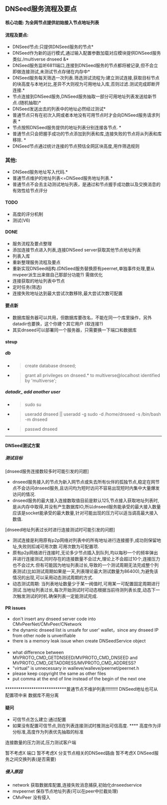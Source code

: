 ## DNSeed服务流程及要点
  #### 核心功能: 为全网节点提供初始接入节点地址列表
#### 流程及要点:
  * DNSeed节点:只提供DNSeed服务的节点*
  * DNSeed作为新的运行模式,通过输入配置参数加载对应模块提供DNSeed服务 类似./multiverse dnseed &*
  * DNSeed服务监听6811端口,连接到DNSeed服务的节点都将被记录,但不会立即做连接测试,未测试节点存储在内存中*
  * DNSeed服务每天筛选一次列表.筛选测试流程为:建立测试连接,获取目标节点的块高度与本地对比,差异不大则视为可用地址入库,否则过滤.测试完成即断开连接.*
  * 节点连接到DNSeed服务,DNSeed服务抽取一部分可用地址列表发送给新节点.(随机抽取)*
  * DNSeed发送出去的列表中的地址必然经过测试*
  * 普通节点只有在初次入网或者本地没有可用节点时才会向DNSeed服务请求列表 *
  * 节点按照DNSeed服务提供的地址列表分别连接各节点. *
  * 普通节点只会把握手成功的节点添加到列表和库,连接失败的节点将从列表和库移除. *
  * DNSeed节点通过统计连接的节点预估全网区块高度,用作筛选规则
  
### 其他:
  * DNSeed服务地址写入代码.*
  * 普通节点维护的地址列表<=DNSeed服务地址列表.*
  * 普通节点不会去主动测试地址列表，是通过和节点握手成功数以及交换消息的有效性给节点评分

#### TODO 
  * 高度的评分机制
  * 测试(V6)

#### DONE
  * 服务流程及要点整理
  * 添加连接节点进入列表,连接DNSeed server获取其他节点地址列表
  * 列表入库
  * 重新整理服务流程及要点
  * 重新实现DNSeed结构.(DNSeed服务替换原有peernet,单独事件处理,要从mvpeer派生出来做自己那部分功能?) 需做优化
  * 连接获取的地址列表中节点
  * 定时任务(筛选)
  * 连接失败地址达到最大尝试次数移除,最大尝试次数可配置


#### 要点新
* 数据库服务器可以共用，但数据库要改名，不能在同一个库里操作，另外datadir也要换，这个你建个其它用户 (软连接?)
* 其实dnseed可以部署同一个服务器，只需要换一下端口和数据库


#### steup
##### db
* >create database dnseed;
* >grant all privileges on dnseed.* to multiverse@localhost identified by 'multiverse';
##### datadir_ add another user
* >sudo su
* >useradd dnseed     || useradd -g sudo -d /home/dnseed -s /bin/bash -m dnseed
* >passwd dnseed

------------------------------------------------------------------------------------------------------
#### DNSeed测试方案
##### 测试目标
[dnseed服务连接数较多时可能引发的问题]
* dnseed服务接入的节点为新入网节点或失去所有伙伴的孤独节点,稳定在网节点不会访问dnseed服务,且访问均为短时访问不容易出现短时内集中大量爆发访问的情况.
* dnseed服务的最大接入连接数取值目前是默认125,节点接入获取地址列表时,是从内存中取得,并没有产生数据库IO,所以dnseed服务能承受的最大接入数量应该是socket能承受的最大数量,针对可能出现的压力可以适当调高最大接入数值.

[dnseed地址列表过长时进行连接测试时可能引发的问题]
*  测试连接是利用原有p2p网络对列表中的所有地址进行连接握手,成功则保留地址,失败则扣减可用次数.可用次数为可配置项.
*  原有p2p网络进行连接时,无论多少节点插入到队列,均以每秒一个的频率弹出并进行连接测试,同时存在的连接数量不会过大,理论上不会超过10个,连接压力也不会过大.但有可能因为地址列表过长,导致的一个测试周期无法完成整个列表测试(比如测试周期如果是一天,列表理论最大测试数量为86400),为避免该情况的出现,可以采用动态测试周期的方式.
*  动态测试周期: 当列表地址数量少于某一阀值时,可用某一可配置固定周期进行测试.当地址列表过长,每次开始测试时可动态根据当前待测列表长度,动态下一次触发测试的时机.确保列表一定能测试完成.
 


#### PR issues
* don't insert any dnseed server code into CMvPeerNet/CMvPeer/CNetwork
* the dynamic dnseed list is unsafe for user' wallet，since any dnseed IP from other node is unverifiable
* there is a memory leak issue when create DNSeedService object
####
* what difference between MVPROTO_CMD_GETDNSEED/MVPROTO_CMD_DNSEED and MVPROTO_CMD_GETADDRESS/MVPROTO_CMD_ADDRESS?
* "virtual" is unnecessary in walleve/walleve/peernet/peernet.h 
* please keep copyright the same as other files 
* put comma at the end of line instead of the begin of the next one


****************************普通节点不维护列表!!!!!!!!!!
DNSeed地址也可从配置项中来
数据库不用分离



#### 疑问
* 可信节点怎么建立:通过配置
* 如果没有配置可信节点,则在列表连接测试时推测出可信高度.
**** 高度作为评分标准,高度作为列表优先抽取的标准

连接数量的压力测试,压力测试客户端

暂不考虑X 端口
暂不考虑X 分支节点相关的DNSeed路由
暂不考虑X DNSeed服务之间交换列表(是否需要)
##### 侵入原因
* network 获取数据库配置,连接失败消息捕获,初始化dnseedservice
* mvpeernet 保存节点地址列表(可以在peer中拦截处理)
* CMvPeer 没有侵入



